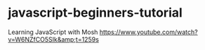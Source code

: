 # javascript-beginners-tutorial
Learning JavaScript with Mosh https://www.youtube.com/watch?v=W6NZfCO5SIk&amp;t=1259s

